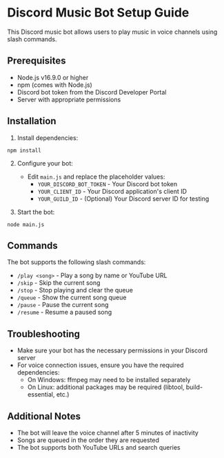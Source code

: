 # Discord Music Bot Setup Guide

This Discord music bot allows users to play music in voice channels using slash commands.

## Prerequisites
- Node.js v16.9.0 or higher
- npm (comes with Node.js)
- Discord bot token from the Discord Developer Portal
- Server with appropriate permissions

## Installation

1. Install dependencies:
```
npm install
```

2. Configure your bot:
   - Edit `main.js` and replace the placeholder values:
     - `YOUR_DISCORD_BOT_TOKEN` - Your Discord bot token
     - `YOUR_CLIENT_ID` - Your Discord application's client ID
     - `YOUR_GUILD_ID` - (Optional) Your Discord server ID for testing

3. Start the bot:
```
node main.js
```

## Commands

The bot supports the following slash commands:
- `/play <song>` - Play a song by name or YouTube URL
- `/skip` - Skip the current song
- `/stop` - Stop playing and clear the queue
- `/queue` - Show the current song queue
- `/pause` - Pause the current song
- `/resume` - Resume a paused song

## Troubleshooting

- Make sure your bot has the necessary permissions in your Discord server
- For voice connection issues, ensure you have the required dependencies:
  - On Windows: ffmpeg may need to be installed separately
  - On Linux: additional packages may be required (libtool, build-essential, etc.)

## Additional Notes

- The bot will leave the voice channel after 5 minutes of inactivity
- Songs are queued in the order they are requested
- The bot supports both YouTube URLs and search queries
